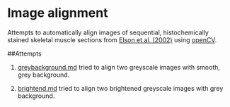 # Image alignment
Attempts to automatically align images of sequential, histochemically stained skeletal muscle sections from [Elson et al. (2002)](https://sci-hub.mksa.top/10.1016/s0960-8966(02)00047-0) using [openCV](https://opencv.org/).

##Attempts
1. [greybackground.md](./greybackground.md) tried to align two greyscale images with smooth, grey background. 

2. [brightend.md](./brightened.md) tried to align two brightened greyscale images with grey background.
